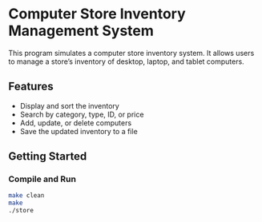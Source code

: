 # Computer Store Inventory Management System

This program simulates a computer store inventory system. It allows users to manage a store’s inventory of desktop, laptop, and tablet computers.

## Features
- Display and sort the inventory
- Search by category, type, ID, or price
- Add, update, or delete computers
- Save the updated inventory to a file

## Getting Started

### Compile and Run

```bash
make clean
make
./store
